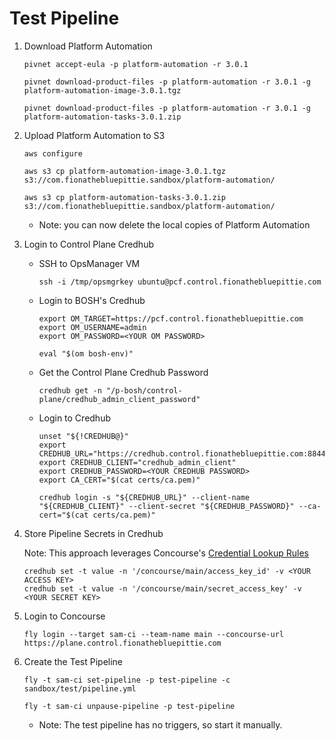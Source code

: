 #   Test Pipeline

1.  Download Platform Automation
    ```
    pivnet accept-eula -p platform-automation -r 3.0.1

    pivnet download-product-files -p platform-automation -r 3.0.1 -g platform-automation-image-3.0.1.tgz

    pivnet download-product-files -p platform-automation -r 3.0.1 -g platform-automation-tasks-3.0.1.zip
    ```

1.  Upload Platform Automation to S3
    ```
    aws configure

    aws s3 cp platform-automation-image-3.0.1.tgz s3://com.fionathebluepittie.sandbox/platform-automation/

    aws s3 cp platform-automation-tasks-3.0.1.zip s3://com.fionathebluepittie.sandbox/platform-automation/
    ```
    * Note: you can now delete the local copies of Platform Automation

1.  Login to Control Plane Credhub

    *   SSH to OpsManager VM
        ```
        ssh -i /tmp/opsmgrkey ubuntu@pcf.control.fionathebluepittie.com
        ```

    *   Login to BOSH's Credhub
        ```
        export OM_TARGET=https://pcf.control.fionathebluepittie.com
        export OM_USERNAME=admin
        export OM_PASSWORD=<YOUR OM PASSWORD>

        eval "$(om bosh-env)"
        ```

    *   Get the Control Plane Credhub Password
        ```
        credhub get -n "/p-bosh/control-plane/credhub_admin_client_password"
        ```

    *   Login to Credhub
        ```
        unset "${!CREDHUB@}"
        export CREDHUB_URL="https://credhub.control.fionathebluepittie.com:8844"
        export CREDHUB_CLIENT="credhub_admin_client"
        export CREDHUB_PASSWORD=<YOUR CREDHUB PASSWORD>
        export CA_CERT="$(cat certs/ca.pem)"

        credhub login -s "${CREDHUB_URL}" --client-name "${CREDHUB_CLIENT}" --client-secret "${CREDHUB_PASSWORD}" --ca-cert="$(cat certs/ca.pem)"
        ```

1.  Store Pipeline Secrets in Credhub

    Note: This approach leverages Concourse's [Credential Lookup Rules](https://concourse-ci.org/credhub-credential-manager.html#credential-lookup-rules)
    ```
    credhub set -t value -n '/concourse/main/access_key_id' -v <YOUR ACCESS KEY>
    credhub set -t value -n '/concourse/main/secret_access_key' -v <YOUR SECRET KEY>
    ```

1.  Login to Concourse
    ```
    fly login --target sam-ci --team-name main --concourse-url https://plane.control.fionathebluepittie.com
    ````

1.  Create the Test Pipeline
    ```
    fly -t sam-ci set-pipeline -p test-pipeline -c sandbox/test/pipeline.yml

    fly -t sam-ci unpause-pipeline -p test-pipeline
    ```
    * Note: The test pipeline has no triggers, so start it manually.